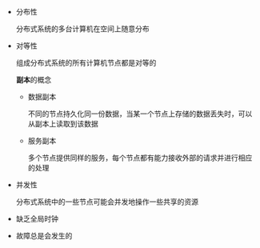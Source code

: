 * 分布性

  分布式系统的多台计算机在空间上随意分布

* 对等性

  组成分布式系统的所有计算机节点都是对等的

  **副本**的概念

  * 数据副本

    不同的节点持久化同一份数据，当某一个节点上存储的数据丢失时，可以从副本上读取到该数据

  * 服务副本

    多个节点提供同样的服务，每个节点都有能力接收外部的请求并进行相应的处理

* 并发性

  分布式系统中的一些节点可能会并发地操作一些共享的资源

* 缺乏全局时钟

* 故障总是会发生的